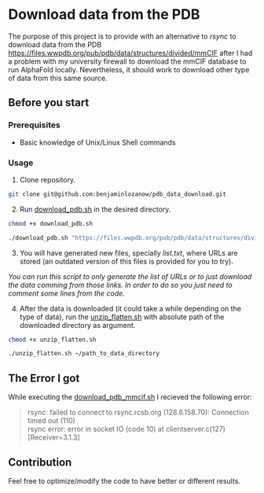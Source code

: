 # Download data from the PDB

The purpose of this project is to provide with an alternative to *rsync* to download data from the PDB https://files.wwpdb.org/pub/pdb/data/structures/divided/mmCIF after I had a problem with my university firewall to download the mmCIF database to run AlphaFold locally. Nevertheless, it should work to download other type of data from this same source.

## Before you start

### Prerequisites

* Basic knowledge of Unix/Linux Shell commands

### Usage

1. Clone repository.
```sh
git clone git@github.com:benjaminlozanow/pdb_data_download.git
```

2. Run [download_pdb.sh](https://github.com/benjaminlozanow/pdb_data_download/blob/main/download_pdb.sh) in the desired directory.
```sh
chmod +x download_pdb.sh
```

```sh
./download_pdb.sh "https://files.wwpdb.org/pub/pdb/data/structures/divided/mmCIF"
```  

3. You will have generated new files, specially *list.txt*, where URLs are stored (an outdated version of this files is provided for you to try).  

*You can run this script to only generate the list of URLs or to just download the data comming from those links. In order to do so you just need to comment some lines from the code.*

4. After the data is downloaded (it could take a while depending on the type of data), run the [unzip_flatten.sh](https://github.com/benjaminlozanow/pdb_data_download/blob/main/unzip_flatten.sh) with absolute path of the downloaded directory as argument.  
```sh
chmod +x unzip_flatten.sh
```

```sh
./unzip_flatten.sh ~/path_to_data_directory
```  

## The Error I got

While executing the [download_pdb_mmcif.sh](https://github.com/deepmind/alphafold/blob/main/scripts/download_pdb_mmcif.sh) I recieved the following error:

> rsync: failed to connect to rsync.rcsb.org (128.6.158.70): Connection timed out (110)  
rsync error: error in socket IO (code 10) at clientserver.c(127) [Receiver=3.1.3]


## Contribution

Feel free to optimize/modify the code to have better or different results.
